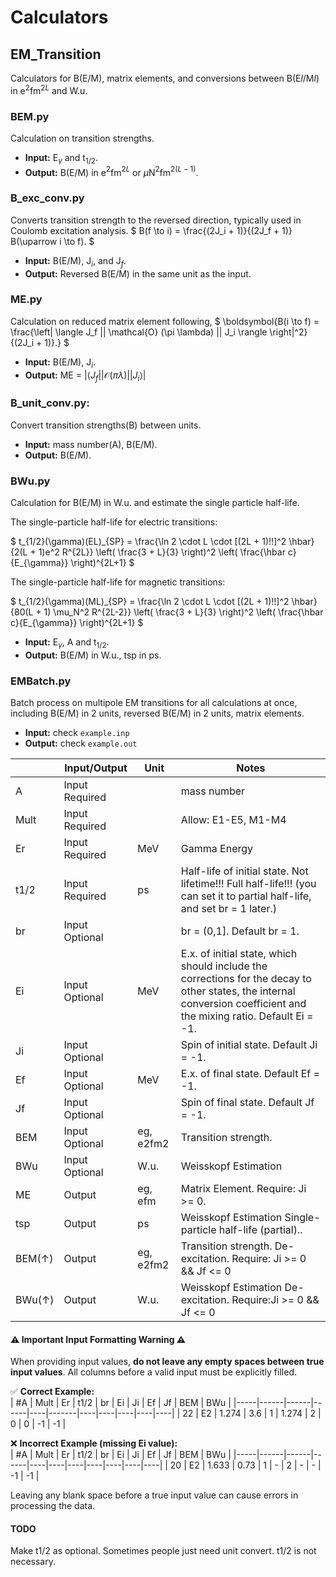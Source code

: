 # Calculators

## EM_Transition
Calculators for B(E/M), matrix elements, and conversions between B(E$`l`$/M$`l`$) in e$`^2`$fm$`^{2L}`$ and W.u.

### BEM.py
Calculation on transition strengths.
- **Input:** E$`_{\gamma}`$ and t$`_{1/2}`$.
- **Output:** B(E/M) in e$`^2`$fm$`^{2L}`$ or $`\mu`$N$`^2`$fm$`^{2(L-1)}`$.

### B_exc_conv.py
Converts transition strength to the reversed direction, typically used in Coulomb excitation analysis.
$`
B(f \to i) = \frac{(2J_i + 1)}{(2J_f + 1)} B(\uparrow i \to f).
`$
- **Input:** B(E/M), J$`_i`$, and J$`_f`$.
- **Output:** Reversed B(E/M) in the same unit as the input.

### ME.py
Calculation on reduced matrix element following,
$`
\boldsymbol{B(i \to f) = \frac{\left| \langle J_f || \mathcal{O} (\pi \lambda) || J_i \rangle \right|^2}{(2J_i + 1)}.}
`$
- **Input:** B(E/M), J$`_i`$.
- **Output:** ME = $`\left| \langle J_f || \mathcal{O} (\pi \lambda) || J_i \rangle \right|`$

### B_unit_conv.py:
Convert transition strengths(B) between units.
- **Input:** mass number(A), B(E/M).
- **Output:**  B(E/M).

### BWu.py
Calculation for B(E/M) in W.u. and estimate the single particle half-life.

The single-particle half-life for electric transitions:

$`
t_{1/2}(\gamma)(EL)_{SP} = \frac{\ln 2 \cdot L \cdot [(2L + 1)!!]^2 \hbar}
{2(L + 1)e^2 R^{2L}} 
\left( \frac{3 + L}{3} \right)^2 
\left( \frac{\hbar c}{E_{\gamma}} \right)^{2L+1}
`$

The single-particle half-life for magnetic transitions:

$`
t_{1/2}(\gamma)(ML)_{SP} = \frac{\ln 2 \cdot L \cdot [(2L + 1)!!]^2 \hbar}
{80(L + 1) \mu_N^2 R^{2L-2}} 
\left( \frac{3 + L}{3} \right)^2 
\left( \frac{\hbar c}{E_{\gamma}} \right)^{2L+1}
`$

- **Input:** E$`_{\gamma}`$, A and t$`_{1/2}`$.
- **Output:** B(E/M) in W.u., tsp in ps. 


### EMBatch.py
Batch process on multipole EM transitions for all calculations at once, including B(E/M) in 2 units, reversed B(E/M) in 2 units, matrix elements.
- **Input:** check `example.inp`
- **Output:** check `example.out`

|        | Input/Output   | Unit      | Notes                                                                                                                                                                 |
|--------|----------------|-----------|-----------------------------------------------------------------------------------------------------------------------------------------------------------------------|
| A      | Input Required |           | mass number                                                                                                                                                           |
| Mult   | Input Required |           | Allow: E1-E5, M1-M4                                                                                                                                                   |
| Er     | Input Required | MeV       | Gamma Energy                                                                                                                                                          |
| t1/2   | Input Required | ps        | Half-life of initial state. Not lifetime!!! Full half-life!!! (you can set it to partial half-life, and set br = 1 later.)                                            |
| br     | Input Optional |           | br = (0,1].  Default br = 1.                                                                                                                                          |
| Ei     | Input Optional | MeV       | E.x. of initial state, which should include the corrections for the decay to other states, the internal conversion coefficient and the mixing ratio. Default Ei = -1. |
| Ji     | Input Optional |           | Spin of initial state. Default Ji = -1.                                                                                                                               |
| Ef     | Input Optional | MeV       | E.x. of final state. Default Ef = -1.                                                                                                                                 |
| Jf     | Input Optional |           | Spin of final state. Default Jf = -1.                                                                                                                                 |
| BEM    | Input Optional | eg, e2fm2 | Transition strength.                                                                                                                                                  |
| BWu    | Input Optional | W.u.      | Weisskopf Estimation                                                                                                                                                  |
| ME     | Output         | eg, efm   | Matrix Element. Require: Ji >= 0.                                                                                                                                     |
| tsp    | Output         | ps        | Weisskopf Estimation Single-particle half-life (partial)..                                                                                                            |
| BEM(↑) | Output         | eg, e2fm2 | Transition strength. De-excitation. Require: Ji >= 0 && Jf <= 0                                                                                                       |
| BWu(↑) | Output         | W.u.      | Weisskopf Estimation De-excitation. Require:Ji >= 0 && Jf <= 0                                                                                                        |

#### ⚠ Important Input Formatting Warning ⚠

When providing input values, **do not leave any empty spaces between true input values**. All columns before a valid input must be explicitly filled.  

✅ **Correct Example:**  
| #A  | Mult | Er   | t1/2 | br | Ei    | Ji  | Ef | Jf | BEM | BWu |
|-----|------|------|------|----|-------|----|----|----|----|----|
| 22  | E2   | 1.274 | 3.6  | 1  | 1.274 | 2  | 0  | 0  | -1  | -1  |

❌ **Incorrect Example (missing Ei value):**  
| #A  | Mult | Er   | t1/2 | br | Ei | Ji | Ef | Jf | BEM | BWu |
|-----|------|------|------|----|----|----|----|----|----|----|
| 20  | E2   | 1.633 | 0.73 | 1  | -  | 2  | -  | -  | -1  | -1  |

Leaving any blank space before a true input value can cause errors in processing the data.

#### TODO
Make t1/2 as optional. Sometimes people just need unit convert. t1/2 is not necessary.

